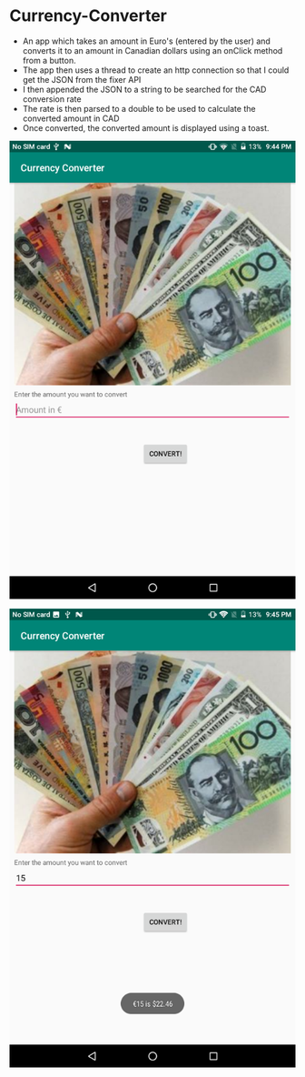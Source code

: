 # Currency-Converter
- An app which takes an amount in Euro's (entered by the user) and converts it to an amount in Canadian dollars using an onClick method from a button. 
- The app then uses a thread to create an http connection so that I could get the JSON from the fixer API
- I then appended the JSON to a string to be searched for the CAD conversion rate
- The rate is then parsed to a double to be used to calculate the converted amount in CAD
- Once converted, the converted amount is displayed using a toast. 

![alt text](Screenshots/CurrencyConverter1.png "App display")

![alt text](Screenshots/CurrencyConverter2.png "App display with converted amount and toast display")
